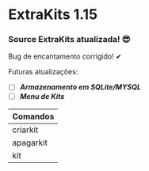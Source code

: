 # ExtraKits 1.15

### Source ExtraKits atualizada! 😎

Bug de encantamento corrigido! ✔

Futuras atualizações:
- [ ] ***Armazenamento em SQLite/MYSQL***
- [ ] ***Menu de Kits***

| Comandos  |
| ------------------- |
|  criarkit |
|  apagarkit |
|  kit |
